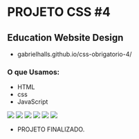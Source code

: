 # PROJETO CSS #4 
## Education Website Design
* gabrielhalls.github.io/css-obrigatorio-4/
###  O que Usamos:
* HTML 
* css
* JavaScript
<img src="https://media.discordapp.net/attachments/293524449385512960/1112088201520238706/imagem_1_education.png?width=1025&height=464">
<img src="https://media.discordapp.net/attachments/293524449385512960/1112088201859969214/imagem_2_education.png?width=1025&height=470">
<img src="https://media.discordapp.net/attachments/293524449385512960/1112088202161967204/imagem_3_education.png?width=1025&height=464">
<img src="https://media.discordapp.net/attachments/293524449385512960/1112088202401034280/imagem_4_education.png?width=1025&height=468">
<img src="https://media.discordapp.net/attachments/293524449385512960/1112088202824667247/imagem_5_education.png?width=1025&height=404">
<img src="https://media.discordapp.net/attachments/293524449385512960/1112088203126648913/imagem_6_education.png?width=1025&height=466">

* PROJETO FINALIZADO.